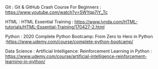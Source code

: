 Git : Git & GitHub Crash Course For Beginners : https://www.youtube.com/watch?v=SWYqp7iY_Tc

HTML : HTML Essential Training : https://www.lynda.com/HTML-tutorials/HTML-Essential-Training/170427-2.html

Python : 2020 Complete Python Bootcamp: From Zero to Hero in Python :https://www.udemy.com/course/complete-python-bootcamp/

Data Science : Artificial Intelligence: Reinforcement Learning in Python : https://www.udemy.com/course/artificial-intelligence-reinforcement-learning-in-python/

